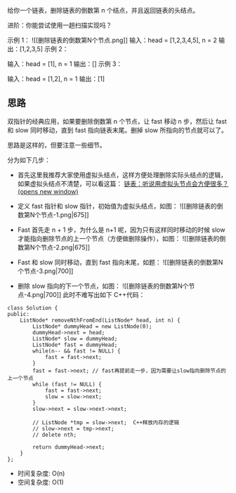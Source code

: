 给你一个链表，删除链表的倒数第 n 个结点，并且返回链表的头结点。

进阶：你能尝试使用一趟扫描实现吗？

示例 1：
![[删除链表的倒数第N个节点.png]]
输入：head = [1,2,3,4,5], n = 2 输出：[1,2,3,5] 示例 2：

输入：head = [1], n = 1 输出：[] 示例 3：

输入：head = [1,2], n = 1 输出：[1]
## 思路
双指针的经典应用，如果要删除倒数第 n 个节点，让 fast 移动 n 步，然后让 fast 和 slow 同时移动，直到 fast 指向链表末尾。删掉 slow 所指向的节点就可以了。

思路是这样的，但要注意一些细节。

分为如下几步：

- 首先这里我推荐大家使用虚拟头结点，这样方便处理删除实际头结点的逻辑，如果虚拟头结点不清楚，可以看这篇： [链表：听说用虚拟头节点会方便很多？(opens new window)](https://programmercarl.com/0203.%E7%A7%BB%E9%99%A4%E9%93%BE%E8%A1%A8%E5%85%83%E7%B4%A0.html)
    
- 定义 fast 指针和 slow 指针，初始值为虚拟头结点，如图：
![[删除链表的倒数第N个节点-1.png|675]]
- Fast 首先走 n + 1 步，为什么是 n+1 呢，因为只有这样同时移动的时候 slow 才能指向删除节点的上一个节点（方便做删除操作），如图：
![[删除链表的倒数第N个节点-2.png|675]]
- Fast 和 slow 同时移动，直到 fast 指向末尾，如题：
![[删除链表的倒数第N个节点-3.png|700]]
- 删除 slow 指向的下一个节点，如图：
![[删除链表的倒数第N个节点-4.png|700]]
此时不难写出如下 C++代码：
```
class Solution {
public:
    ListNode* removeNthFromEnd(ListNode* head, int n) {
        ListNode* dummyHead = new ListNode(0);
        dummyHead->next = head;
        ListNode* slow = dummyHead;
        ListNode* fast = dummyHead;
        while(n-- && fast != NULL) {
            fast = fast->next;
        }
        fast = fast->next; // fast再提前走一步，因为需要让slow指向删除节点的上一个节点
        while (fast != NULL) {
            fast = fast->next;
            slow = slow->next;
        }
        slow->next = slow->next->next; 
        
        // ListNode *tmp = slow->next;  C++释放内存的逻辑
        // slow->next = tmp->next;
        // delete nth;
        
        return dummyHead->next;
    }
};
```
- 时间复杂度: O(n)
- 空间复杂度: O(1)